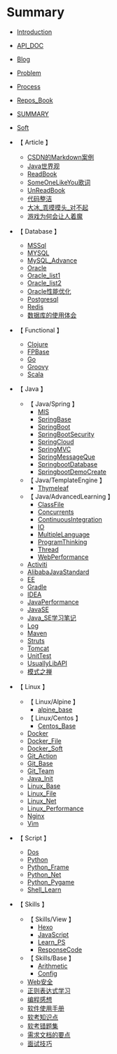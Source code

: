 # Summary

* [Introduction](README.md)

* [ API_DOC ](./API_DOC.md)
* [ Blog ](./Blog.md)
* [ Problem ](./Problem.md)
* [ Process ](./Process.md)
* [ Repos_Book ](./Repos_Book.md)
* [ SUMMARY ](./SUMMARY.md)
* [ Soft ](./Soft.md)
* 【 Article 】
    * [ CSDN的Markdown案例 ](./Article/CSDN的Markdown案例.md)
    * [ Java世界观 ](./Article/Java世界观.md)
    * [ ReadBook ](./Article/ReadBook.md)
    * [ SomeOneLikeYou歌词 ](./Article/SomeOneLikeYou歌词.md)
    * [ UnReadBook ](./Article/UnReadBook.md)
    * [ 代码整洁 ](./Article/代码整洁.md)
    * [ 大冰_乖摸摸头_对不起 ](./Article/大冰_乖摸摸头_对不起.md)
    * [ 游戏为何会让人着魔 ](./Article/游戏为何会让人着魔.md)
* 【 Database 】
    * [ MSSql ](./Database/MSSql.md)
    * [ MYSQL ](./Database/MYSQL.md)
    * [ MySQL_Advance ](./Database/MySQL_Advance.md)
    * [ Oracle ](./Database/Oracle.md)
    * [ Oracle_list1 ](./Database/Oracle_list1.md)
    * [ Oracle_list2 ](./Database/Oracle_list2.md)
    * [ Oracle性能优化 ](./Database/Oracle性能优化.md)
    * [ Postgresql ](./Database/Postgresql.md)
    * [ Redis ](./Database/Redis.md)
    * [ 数据库的使用体会 ](./Database/数据库的使用体会.md)
* 【 Functional 】
    * [ Clojure ](./Functional/Clojure.md)
    * [ FPBase ](./Functional/FPBase.md)
    * [ Go ](./Functional/Go.md)
    * [ Groovy ](./Functional/Groovy.md)
    * [ Scala ](./Functional/Scala.md)
* 【 Java 】
    * 【 Java/Spring 】
        * [ MIS ](./Java/Spring/MIS.md)
        * [ SpringBase ](./Java/Spring/SpringBase.md)
        * [ SpringBoot ](./Java/Spring/SpringBoot.md)
        * [ SpringBootSecurity ](./Java/Spring/SpringBootSecurity.md)
        * [ SpringCloud ](./Java/Spring/SpringCloud.md)
        * [ SpringMVC ](./Java/Spring/SpringMVC.md)
        * [ SpringMessageQue ](./Java/Spring/SpringMessageQue.md)
        * [ SpringbootDatabase ](./Java/Spring/SpringbootDatabase.md)
        * [ SpringbootDemoCreate ](./Java/Spring/SpringbootDemoCreate.md)
    * 【 Java/TemplateEngine 】
        * [ Thymeleaf ](./Java/TemplateEngine/Thymeleaf.md)
    * 【 Java/AdvancedLearning 】
        * [ ClassFile ](./Java/AdvancedLearning/ClassFile.md)
        * [ Concurrents ](./Java/AdvancedLearning/Concurrents.md)
        * [ ContinuousIntegration ](./Java/AdvancedLearning/ContinuousIntegration.md)
        * [ IO ](./Java/AdvancedLearning/IO.md)
        * [ MultipleLanguage ](./Java/AdvancedLearning/MultipleLanguage.md)
        * [ ProgramThinking ](./Java/AdvancedLearning/ProgramThinking.md)
        * [ Thread ](./Java/AdvancedLearning/Thread.md)
        * [ WebPerformance ](./Java/AdvancedLearning/WebPerformance.md)
    * [ Activiti ](./Java/Activiti.md)
    * [ AlibabaJavaStandard ](./Java/AlibabaJavaStandard.md)
    * [ EE ](./Java/EE.md)
    * [ Gradle ](./Java/Gradle.md)
    * [ IDEA ](./Java/IDEA.md)
    * [ JavaPerformance ](./Java/JavaPerformance.md)
    * [ JavaSE ](./Java/JavaSE.md)
    * [ Java_SE学习笔记 ](./Java/Java_SE学习笔记.md)
    * [ Log ](./Java/Log.md)
    * [ Maven ](./Java/Maven.md)
    * [ Struts ](./Java/Struts.md)
    * [ Tomcat ](./Java/Tomcat.md)
    * [ UnitTest ](./Java/UnitTest.md)
    * [ UsuallyLibAPI ](./Java/UsuallyLibAPI.md)
    * [ 模式之禅 ](./Java/模式之禅.md)
* 【 Linux 】
    * 【 Linux/Alpine 】
        * [ alpine_base ](./Linux/Alpine/alpine_base.md)
    * 【 Linux/Centos 】
        * [ Centos_Base ](./Linux/Centos/Centos_Base.md)
    * [ Docker ](./Linux/Docker.md)
    * [ Docker_File ](./Linux/Docker_File.md)
    * [ Docker_Soft ](./Linux/Docker_Soft.md)
    * [ Git_Action ](./Linux/Git_Action.md)
    * [ Git_Base ](./Linux/Git_Base.md)
    * [ Git_Team ](./Linux/Git_Team.md)
    * [ Java_Init ](./Linux/Java_Init.md)
    * [ Linux_Base ](./Linux/Linux_Base.md)
    * [ Linux_File ](./Linux/Linux_File.md)
    * [ Linux_Net ](./Linux/Linux_Net.md)
    * [ Linux_Performance ](./Linux/Linux_Performance.md)
    * [ Nginx ](./Linux/Nginx.md)
    * [ Vim ](./Linux/Vim.md)
* 【 Script 】
    * [ Dos ](./Script/Dos.md)
    * [ Python ](./Script/Python.md)
    * [ Python_Frame ](./Script/Python_Frame.md)
    * [ Python_Net ](./Script/Python_Net.md)
    * [ Python_Pygame ](./Script/Python_Pygame.md)
    * [ Shell_Learn ](./Script/Shell_Learn.md)
* 【 Skills 】
    * 【 Skills/View 】
        * [ Hexo ](./Skills/View/Hexo.md)
        * [ JavaScript ](./Skills/View/JavaScript.md)
        * [ Learn_PS ](./Skills/View/Learn_PS.md)
        * [ ResponseCode ](./Skills/View/ResponseCode.md)
    * 【 Skills/Base 】
        * [ Arithmetic ](./Skills/Base/Arithmetic.md)
        * [ Config ](./Skills/Base/Config.md)
    * [ Web安全 ](./Skills/Web安全.md)
    * [ 正则表达式学习 ](./Skills/正则表达式学习.md)
    * [ 编程感想 ](./Skills/编程感想.md)
    * [ 软件使用手册 ](./Skills/软件使用手册.md)
    * [ 软考知识点 ](./Skills/软考知识点.md)
    * [ 软考错题集 ](./Skills/软考错题集.md)
    * [ 需求文档的要点 ](./Skills/需求文档的要点.md)
    * [ 面试技巧 ](./Skills/面试技巧.md)
